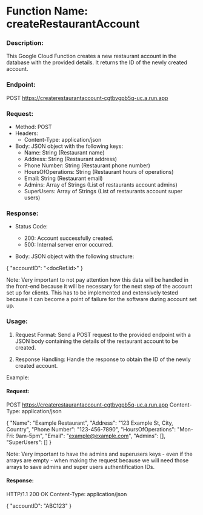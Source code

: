 # Function Name: createRestaurantAccount

### Description:

This Google Cloud Function creates a new restaurant account in the database with the provided details. It returns the ID of the newly created account.

### Endpoint:

POST https://createrestaurantaccount-cgtbvgpb5q-uc.a.run.app

### Request:

* Method: POST
* Headers:
    - Content-Type: application/json
* Body: JSON object with the following keys:
    - Name: String (Restaurant name)
    - Address: String (Restaurant address)
    - Phone Number: String (Restaurant phone number)
    - HoursOfOperations: String (Restaurant hours of operations)
    - Email: String (Restaurant email)
    - Admins: Array of Strings (List of restaurants account admins)
    - SuperUsers: Array of Strings (List of restaurants account super users)

### Response:

* Status Code:
    - 200: Account successfully created.
    - 500: Internal server error occurred.

* Body: JSON object with the following structure:

{
  "accountID": "<docRef.id>"
}

Note: Very important to not pay attention how this data will be handled in the front-end because it will be necessary for the next step of the account set up for clients. This has to be implemented and extensively tested because it can become a point of failure for the software during account set up.

### Usage:

1. Request Format: Send a POST request to the provided endpoint with a JSON body containing the details of the restaurant account to be created.

2. Response Handling: Handle the response to obtain the ID of the newly created account.

Example:

#### Request:

POST https://createrestaurantaccount-cgtbvgpb5q-uc.a.run.app
Content-Type: application/json

{
  "Name": "Example Restaurant",
  "Address": "123 Example St, City, Country",
  "Phone Number": "123-456-7890",
  "HoursOfOperations": "Mon-Fri: 9am-5pm",
  "Email": "example@example.com",
  "Admins": [],
  "SuperUsers": []
}

Note: Very important to have the admins and superusers keys - even if the arrays are empty - when making the request because we will need those arrays to save admins and super users authentification IDs.

#### Response:

HTTP/1.1 200 OK
Content-Type: application/json

{
  "accountID": "ABC123"
}